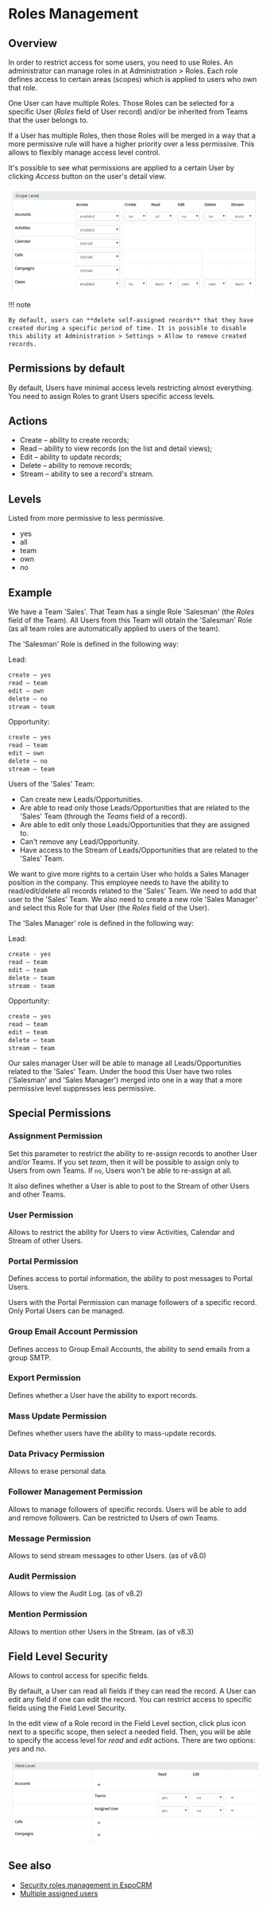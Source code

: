 # Roles Management

## Overview

In order to restrict access for some users, you need to use Roles. An administrator can manage roles in at Administration > Roles. Each role defines access to certain areas (scopes) which is applied to users who own that role.

One User can have multiple Roles. Those Roles can be selected for a specific User (*Roles* field of User record) and/or be inherited from Teams that the user belongs to.

If a User has multiple Roles, then those Roles will be merged in a way that a more permissive rule will have a higher priority over a less permissive. This allows to flexibly manage access level control.

It's possible to see what permissions are applied to a certain User by clicking *Access* button on the user's detail view.

![1](https://raw.githubusercontent.com/espocrm/documentation/master/docs/_static/images/administration/roles-management/scope-level.png)

!!! note

    By default, users can **delete self-assigned records** that they have created during a specific period of time. It is possible to disable this ability at Administration > Settings > Allow to remove created records.

## Permissions by default

By default, Users have minimal access levels restricting almost everything. You need to assign Roles to grant Users specific access levels.

## Actions

* Create – ability to create records;
* Read – ability to view records (on the list and detail views);
* Edit – ability to update records;
* Delete – ability to remove records;
* Stream – ability to see a record's stream.

## Levels

Listed from more permissive to less permissive.

* yes
* all
* team
* own
* no

## Example

We have a Team 'Sales'. That Team has a single Role 'Salesman' (the *Roles* field of the Team). All Users from this Team will obtain the 'Salesman' Role (as all team roles are automatically applied to users of the team).

The 'Salesman' Role is defined in the following way:

Lead:

```
create – yes
read – team
edit – own
delete – no
stream – team
```

Opportunity:

```
create – yes
read – team
edit – own
delete – no
stream – team
```

Users of the 'Sales' Team:

* Can create new Leads/Opportunities.
* Are able to read only those Leads/Opportunities that are related to the 'Sales' Team (through the *Teams* field of a record).
* Are able to edit only those Leads/Opportunities that they are assigned to.
* Can't remove any Lead/Opportunity.
* Have access to the Stream of Leads/Opportunities that are related to the 'Sales' Team.

We want to give more rights to a certain User who holds a Sales Manager position in the company. This employee needs to have the ability to read/edit/delete all records related to the 'Sales' Team. We need to add that user to the 'Sales' Team. We also need to create a new role 'Sales Manager' and select this Role for that User (the *Roles* field of the User).

The 'Sales Manager' role is defined in the following way:

Lead:

```
create - yes
read – team
edit – team
delete – team
stream - team
```

Opportunity:

```
create – yes
read – team
edit – team
delete – team
stream – team
```

Our sales manager User will be able to manage all Leads/Opportunities related to the 'Sales' Team. Under the hood this User have two roles ('Salesman' and 'Sales Manager') merged into one in a way that a more permissive level suppresses less permissive.

## Special Permissions

### Assignment Permission

Set this parameter to restrict the ability to re-assign records to another User and/or Teams. If you set *team*, then it will be possible to assign only to Users from own Teams. If `no`, Users won't be able to re-assign at all.

It also defines whether a User is able to post to the Stream of other Users and other Teams.

### User Permission

Allows to restrict the ability for Users to view Activities, Calendar and Stream of other Users.

### Portal Permission

Defines access to portal information, the ability to post messages to Portal Users.

Users with the Portal Permission can manage followers of a specific record. Only Portal Users can be managed.

### Group Email Account Permission

Defines access to Group Email Accounts, the ability to send emails from a group SMTP.

### Export Permission

Defines whether a User have the ability to export records.

### Mass Update Permission

Defines whether users have the ability to mass-update records.

### Data Privacy Permission

Allows to erase personal data.

### Follower Management Permission

Allows to manage followers of specific records. Users will be able to add and remove followers. Can be restricted to Users of own Teams.

### Message Permission

Allows to send stream messages to other Users. (as of v8.0)

### Audit Permission

Allows to view the Audit Log. (as of v8.2)

### Mention Permission

Allows to mention other Users in the Stream. (as of v8.3)

## Field Level Security

Allows to control access for specific fields.

By default, a User can read all fields if they can read the record. A User can edit any field if one can edit the record. You can restrict access to specific fields using the Field Level Security.

In the edit view of a Role record in the Field Level section, click plus icon next to a specific scope, then select a needed field. Then, you will be able to specify the access level for *read* and *edit* actions. There are two options: *yes* and *no*.

![2](https://raw.githubusercontent.com/espocrm/documentation/master/docs/_static/images/administration/roles-management/field-level-secutiry.png)

## See also

* [Security roles management in EspoCRM](https://www.espocrm.com/tips/security-roles/)
* [Multiple assigned users](multiple-assigned-users.md)
